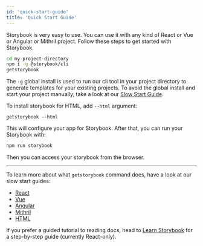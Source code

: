 ```yaml
---
id: 'quick-start-guide'
title: 'Quick Start Guide'
---
```


Storybook is very easy to use. You can use it with any kind of React or Vue or Angular or Mithril project.
Follow these steps to get started with Storybook.

```sh
cd my-project-directory
npm i -g @storybook/cli
getstorybook
```
The `-g` global install is used to run our cli tool in your project directory to generate templates for your existing projects. To avoid the global install and start your project manually, take a look at our [Slow Start Guide](/basics/slow-start-guide/).

To install storybook for HTML, add `--html` argument:
```
getstorybook --html
```
 
This will configure your app for Storybook. After that, you can run your Storybook with:

```sh
npm run storybook
```

Then you can access your storybook from the browser.

* * *

To learn more about what `getstorybook` command does, have a look at our slow start guides:
  * [React](/basics/guide-react/)
  * [Vue](/basics/guide-vue/)
  * [Angular](/basics/guide-angular/)
  * [Mithril](/basics/guide-mithril/)
  * [HTML](/basics/guide-html/)


If you prefer a guided tutorial to reading docs, head to [Learn Storybook](https://www.learnstorybook.com) for a step-by-step guide (currently React-only).
